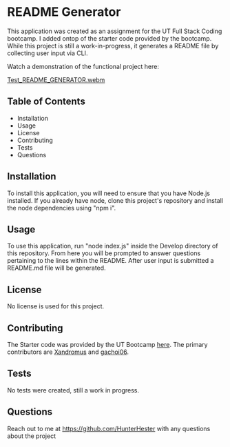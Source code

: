 # README Generator

This application was created as an assignment for the UT Full Stack Coding bootcamp. I added ontop of the starter code provided by the bootcamp. While this project is still a work-in-progress, it generates a README file by collecting user input via CLI.

Watch a demonstration of the functional project here:

[Test_README_GENERATOR.webm](https://user-images.githubusercontent.com/87347760/235320207-0b9cb1eb-c7cb-4675-81a9-5adc5e406503.webm)


## Table of Contents


* Installation
* Usage
* License
* Contributing
* Tests
* Questions


## Installation


To install this application, you will need to ensure that you have Node.js installed. If you already have node, clone this project's repository and install the node dependencies using "npm i".


## Usage

To use this application, run "node index.js" inside the Develop directory of this repository. From here you will be prompted to answer questions pertaining to the lines within the README. After user input is submitted a README.md file will be generated.


## License


No license is used for this project.


## Contributing


The Starter code was provided by the UT Bootcamp [here](https://github.com/coding-boot-camp/potential-enigma). The primary contributors are [Xandromus](https://github.com/Xandromus) and [gachoi06](https://github.com/gachoi06).


## Tests

No tests were created, still a work in progress.


## Questions


Reach out to me at https://github.com/HunterHester with any questions about the project
